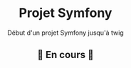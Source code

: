 <h1 align="center">Projet Symfony</h1>
  
 <p align="center">Début d'un projet Symfony jusqu'à twig</p>
  <h2 align="center">🚧 En cours 🚧</h2>
